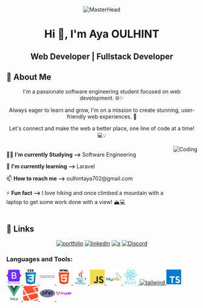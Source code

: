 <div align="center">
  <img src="https://user-images.githubusercontent.com/90236635/232446433-d5540fa2-fe28-4bb8-b929-cdb51fe61336.gif" alt="MasterHead">
</div>

<h1 align="center">Hi 👋, I'm Aya OULHINT</h1>
<h2 align="center">Web Developer | Fullstack Developer</h2>

## 🚀 About Me

<div align="center">
  <p>I'm a passionate software engineering student focused on web development. 🌐✨</p>
<p>Always eager to learn and grow, I'm on a mission to create stunning, user-friendly web experiences. 🚀</p>
<p>Let's connect and make the web a better place, one line of code at a time! 💻💡</p>
</div>

<div style="display: flex; align-items: flex-start; justify-content: space-between;">
  <div style="flex: 1; padding-right: 20px;">
    <p>👩‍💻 <strong>I'm currently Studying --> </strong> Software Engineering </p>
    <p>🧠 <strong>I'm currently learning --> </strong> Laravel</p>
    <p>📫 <strong>How to reach me --> </strong> oulhintaya702@gmail.com</p>
    <p>⚡️ <strong>Fun fact --> </strong> I love hiking and once climbed a mountain with a laptop to get some work done with a view! 🏔️💻</p>
  </div>
  <div align="center">
    <img src="https://i.pinimg.com/originals/7e/02/d4/7e02d46ace448205435d8c10d66bbceb.gif" alt="Coding" style="width: 500px; height: auto;">
  </div>
</div>



## 🔗 Links

<div style="text-align: center;">

[![portfolio](https://img.shields.io/badge/my_portfolio-000?style=for-the-badge&logo=ko-fi&logoColor=white)](https://ayaoulhint.netlify.app/)
[![linkedin](https://img.shields.io/badge/linkedin-0A66C2?style=for-the-badge&logo=linkedin&logoColor=white)](https://www.linkedin.com/in/aya-oulhint-1b8884248)
[![x](https://img.shields.io/badge/x-000000?style=for-the-badge&logo=x&logoColor=white)](https://x.com/AOulhint39232)
[![Discord](https://img.shields.io/badge/Discord-5865F2?style=for-the-badge&logo=discord&logoColor=white)](https://Discordapp.com/users/980396553250426930)

</div>






<h3 align="left">Languages and Tools:</h3>
<p align="left">
  <a href="https://getbootstrap.com" target="_blank" rel="noreferrer">
    <img src="https://raw.githubusercontent.com/devicons/devicon/master/icons/bootstrap/bootstrap-plain-wordmark.svg" alt="bootstrap" width="40" height="40"/>
  </a>
  <a href="https://www.w3schools.com/css/" target="_blank" rel="noreferrer">
    <img src="https://raw.githubusercontent.com/devicons/devicon/master/icons/css3/css3-original-wordmark.svg" alt="css3" width="40" height="40"/>
  </a>
  <a href="https://expressjs.com" target="_blank" rel="noreferrer">
    <img src="https://raw.githubusercontent.com/devicons/devicon/master/icons/express/express-original-wordmark.svg" alt="express" width="40" height="40"/>
  </a>
  <a href="https://www.w3.org/html/" target="_blank" rel="noreferrer">
    <img src="https://raw.githubusercontent.com/devicons/devicon/master/icons/html5/html5-original-wordmark.svg" alt="html5" width="40" height="40"/>
  </a>
  <a href="https://www.java.com" target="_blank" rel="noreferrer">
    <img src="https://raw.githubusercontent.com/devicons/devicon/master/icons/java/java-original.svg" alt="java" width="40" height="40"/>
  </a>
  <a href="https://developer.mozilla.org/en-US/docs/Web/JavaScript" target="_blank" rel="noreferrer">
    <img src="https://raw.githubusercontent.com/devicons/devicon/master/icons/javascript/javascript-original.svg" alt="javascript" width="40" height="40"/>
  </a>
  <a href="https://www.mysql.com/" target="_blank" rel="noreferrer">
    <img src="https://raw.githubusercontent.com/devicons/devicon/master/icons/mysql/mysql-original-wordmark.svg" alt="mysql" width="40" height="40"/>
  </a>
  <a href="https://reactjs.org/" target="_blank" rel="noreferrer">
    <img src="https://raw.githubusercontent.com/devicons/devicon/master/icons/react/react-original-wordmark.svg" alt="react" width="40" height="40"/>
  </a>
  <a href="https://tailwindcss.com/" target="_blank" rel="noreferrer">
    <img src="https://www.vectorlogo.zone/logos/tailwindcss/tailwindcss-icon.svg" alt="tailwind" width="40" height="40"/>
  </a>
  <a href="https://www.typescriptlang.org/" target="_blank" rel="noreferrer">
    <img src="https://raw.githubusercontent.com/devicons/devicon/master/icons/typescript/typescript-original.svg" alt="typescript" width="40" height="40"/>
  </a>
<a href="https://vuejs.org/" target="_blank" rel="noreferrer">
    <img src="https://raw.githubusercontent.com/devicons/devicon/master/icons/vuejs/vuejs-original-wordmark.svg" alt="vuejs" width="40" height="40"/>
</a>

<a href="https://laravel.com/" target="_blank" rel="noreferrer">
    <img src="https://raw.githubusercontent.com/devicons/devicon/master/icons/laravel/laravel-plain.svg" alt="laravel" width="40" height="40"/>
</a>

<a href="https://www.php.net/" target="_blank" rel="noreferrer">
    <img src="https://raw.githubusercontent.com/devicons/devicon/master/icons/php/php-original.svg" alt="php" width="40" height="40"/>
</a>

<a href="https://angular.io/" target="_blank" rel="noreferrer">
    <img src="https://raw.githubusercontent.com/devicons/devicon/master/icons/angular/angular-original-wordmark.svg" alt="angular" width="40" height="40"/>
</a>
</p>

